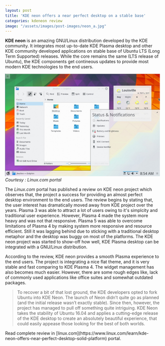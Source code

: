 ```yaml
---
layout: post
title: 'KDE neon offers a near perfect desktop on a stable base'
categories: kdeneon review
image: "/assets/images/post-images/neon_a.jpg"
---
```

**KDE neon** is an amazing GNU/Linux distribution developed by the KDE community. It integrates most up-to-date
KDE Plasma desktop and other KDE community developed applications on stable base of Ubuntu LTS (Long Term
Supported) releases. While the core remains the same (LTS release of Ubuntu), the KDE components get
contineous updates to provide most modern KDE technologies to the end users.

![A Preview of KDE neon Desktop](/assets/images/post-images/neon_a.jpg)
*Courtesy : Linux.com portal*

The *Linux.com* portal has published a review on KDE neon project which observes that, the project a 
success for providing an almost perfect desktop environment to the end users. The review begins by 
stating that, the user interest has dramatically moved away from KDE project over the years. Plasma 3
was able to attract a lot of users owing to it's simplcity and traditional user experience. However, Plasma 4
made the system more heavy and was not that responsive. Plasma 5 was able to overcome limitations of 
Plasma 4 by making system more responsive and resource efficient. Still it was lagging behind due to
sticking with a traditional desktop metaphor and the desktop was buggy on most of the platforms. The
KDE neon project was started to show-off how well, KDE Plasma desktop can be integrated with a GNU/Linux
distribution.

According to the review, KDE neon provides a smooth Plasma experience to the end users. The project is
integrating a nice flat theme, and it is very stable and fast comparing to KDE Plasma 4. The widget management
has also becomes much easier. However, there are some rough edges like, lack of commonly used applications
like office suites and somewhat outdated packages.

<blockquote>
To recover a bit of that lost ground, the KDE developers opted to fork Ubuntu into KDE Neon. The launch of Neon didn’t quite go as planned (and the initial release wasn’t exactly stable). Since then, however, the project has managed to pull off something quite intriguing. KDE Neon takes the stability of Ubuntu 16.04 and applies a cutting-edge release of the KDE desktop to create an absolutely beautiful experience, that could easily appease those looking for the best of both worlds.
</blockquote>
Read complete review in [linux.com](https://www.linux.com/learn/kde-neon-offers-near-perfect-desktop-solid-platform) portal.